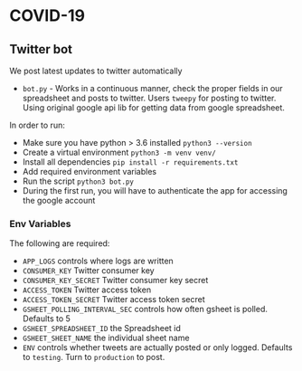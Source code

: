 # COVID-19

## Twitter bot
We post latest updates to twitter automatically 

* `bot.py` - Works in a continuous manner, check the proper fields in our spreadsheet and posts to twitter.
Users `tweepy` for posting to twitter. Using original google api lib for getting data from google spreadsheet.

In order to run:
* Make sure you have python > 3.6 installed `python3 --version`
* Create a virtual environment `python3 -m venv venv/`
* Install all dependencies `pip install -r requirements.txt`
* Add required environment variables
* Run the script `python3 bot.py`
* During the first run, you will have to authenticate the app for accessing the google account

### Env Variables
The following are required:
* `APP_LOGS` controls where logs are written
* `CONSUMER_KEY` Twitter consumer key
* `CONSUMER_KEY_SECRET` Twitter consumer key secret
* `ACCESS_TOKEN` Twitter access token
* `ACCESS_TOKEN_SECRET` Twitter access token secret
* `GSHEET_POLLING_INTERVAL_SEC` controls how often gsheet is polled. Defaults to 5
* `GSHEET_SPREADSHEET_ID` the Spreadsheet id
* `GSHEET_SHEET_NAME` the individual sheet name
* `ENV` controls whether tweets are actually posted or only logged. Defaults to `testing`. Turn to `production` to post.
